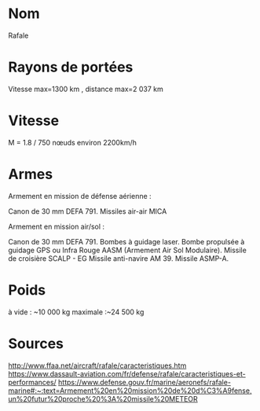 # Nom

Rafale

# Rayons de portées   

Vitesse max=1300 km , distance max=2 037 km       

# Vitesse 

M = 1.8 / 750 nœuds environ 2200km/h

# Armes

Armement en mission de défense aérienne :

Canon de 30 mm DEFA 791.
Missiles air-air MICA 

Armement en mission air/sol :

Canon de 30 mm DEFA 791.
Bombes à guidage laser.
Bombe propulsée à guidage GPS ou Infra Rouge AASM (Armement Air Sol Modulaire).
Missile de croisière SCALP - EG
Missile anti-navire AM 39.
Missile ASMP-A.

# Poids

à vide : ~10 000 kg
maximale :~24 500 kg

# Sources 

http://www.ffaa.net/aircraft/rafale/caracteristiques.htm
https://www.dassault-aviation.com/fr/defense/rafale/caracteristiques-et-performances/
https://www.defense.gouv.fr/marine/aeronefs/rafale-marine#:~:text=Armement%20en%20mission%20de%20d%C3%A9fense,un%20futur%20proche%20%3A%20missile%20METEOR
